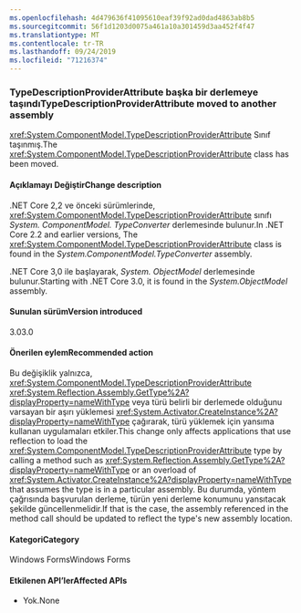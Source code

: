 ```yaml
---
ms.openlocfilehash: 4d479636f41095610eaf39f92ad0dad4863ab8b5
ms.sourcegitcommit: 56f1d1203d0075a461a10a301459d3aa452f4f47
ms.translationtype: MT
ms.contentlocale: tr-TR
ms.lasthandoff: 09/24/2019
ms.locfileid: "71216374"
---
```

### <a name="typedescriptionproviderattribute-moved-to-another-assembly"></a><span data-ttu-id="f9b9a-101">TypeDescriptionProviderAttribute başka bir derlemeye taşındı</span><span class="sxs-lookup"><span data-stu-id="f9b9a-101">TypeDescriptionProviderAttribute moved to another assembly</span></span>

<span data-ttu-id="f9b9a-102"><xref:System.ComponentModel.TypeDescriptionProviderAttribute> Sınıf taşınmış.</span><span class="sxs-lookup"><span data-stu-id="f9b9a-102">The <xref:System.ComponentModel.TypeDescriptionProviderAttribute> class has been moved.</span></span>

#### <a name="change-description"></a><span data-ttu-id="f9b9a-103">Açıklamayı Değiştir</span><span class="sxs-lookup"><span data-stu-id="f9b9a-103">Change description</span></span>

<span data-ttu-id="f9b9a-104">.NET Core 2,2 ve önceki sürümlerinde, <xref:System.ComponentModel.TypeDescriptionProviderAttribute> sınıfı *System. ComponentModel. TypeConverter* derlemesinde bulunur.</span><span class="sxs-lookup"><span data-stu-id="f9b9a-104">In .NET Core 2.2 and earlier versions, The <xref:System.ComponentModel.TypeDescriptionProviderAttribute> class is found in the *System.ComponentModel.TypeConverter* assembly.</span></span>

<span data-ttu-id="f9b9a-105">.NET Core 3,0 ile başlayarak, *System. ObjectModel* derlemesinde bulunur.</span><span class="sxs-lookup"><span data-stu-id="f9b9a-105">Starting with .NET Core 3.0, it is found in the *System.ObjectModel* assembly.</span></span>

#### <a name="version-introduced"></a><span data-ttu-id="f9b9a-106">Sunulan sürüm</span><span class="sxs-lookup"><span data-stu-id="f9b9a-106">Version introduced</span></span>

<span data-ttu-id="f9b9a-107">3.0</span><span class="sxs-lookup"><span data-stu-id="f9b9a-107">3.0</span></span>

#### <a name="recommended-action"></a><span data-ttu-id="f9b9a-108">Önerilen eylem</span><span class="sxs-lookup"><span data-stu-id="f9b9a-108">Recommended action</span></span>

<span data-ttu-id="f9b9a-109">Bu değişiklik yalnızca, <xref:System.ComponentModel.TypeDescriptionProviderAttribute> <xref:System.Reflection.Assembly.GetType%2A?displayProperty=nameWithType> veya türü belirli bir derlemede olduğunu varsayan bir aşırı yüklemesi <xref:System.Activator.CreateInstance%2A?displayProperty=nameWithType> çağırarak, türü yüklemek için yansıma kullanan uygulamaları etkiler.</span><span class="sxs-lookup"><span data-stu-id="f9b9a-109">This change only affects applications that use reflection to load the <xref:System.ComponentModel.TypeDescriptionProviderAttribute> type by calling a method such as <xref:System.Reflection.Assembly.GetType%2A?displayProperty=nameWithType> or an overload of <xref:System.Activator.CreateInstance%2A?displayProperty=nameWithType> that assumes the type is in a particular assembly.</span></span> <span data-ttu-id="f9b9a-110">Bu durumda, yöntem çağrısında başvurulan derleme, türün yeni derleme konumunu yansıtacak şekilde güncellenmelidir.</span><span class="sxs-lookup"><span data-stu-id="f9b9a-110">If that is the case, the assembly referenced in the method call should be updated to reflect the type's new assembly location.</span></span>

#### <a name="category"></a><span data-ttu-id="f9b9a-111">Kategori</span><span class="sxs-lookup"><span data-stu-id="f9b9a-111">Category</span></span>

<span data-ttu-id="f9b9a-112">Windows Forms</span><span class="sxs-lookup"><span data-stu-id="f9b9a-112">Windows Forms</span></span>

#### <a name="affected-apis"></a><span data-ttu-id="f9b9a-113">Etkilenen API’ler</span><span class="sxs-lookup"><span data-stu-id="f9b9a-113">Affected APIs</span></span>

- <span data-ttu-id="f9b9a-114">Yok.</span><span class="sxs-lookup"><span data-stu-id="f9b9a-114">None</span></span>

<!--

### Affected APIs

- Not detectable via API analysis

-->
